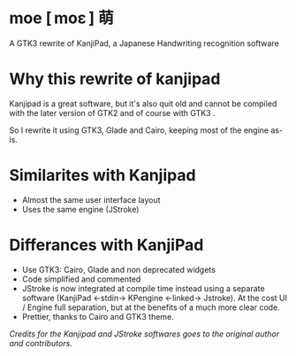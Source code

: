 # moe [ moɛ ] 萌

A GTK3 rewrite of KanjiPad, a Japanese Handwriting recognition software

# Why this rewrite of kanjipad 

Kanjipad is a great software, but it's also quit old and cannot be compiled
with the later version of GTK2 and of course with GTK3 .

So I rewrite it using GTK3, Glade and Cairo, keeping most of the engine as-is. 

# Similarites with Kanjipad

* Almost the same user interface layout
* Uses the same engine (JStroke)

# Differances with KanjiPad

* Use GTK3: Cairo, Glade and non deprecated widgets
* Code simplified and commented
* JStroke is now integrated at compile time instead using a separate software
  (KanjiPad <-stdin-> KPengine <-linked-> Jstroke). At the cost UI / Engine full
  separation, but at the benefits of a much more clear code.  
* Prettier, thanks to Cairo and GTK3 theme.
  
<i>Credits for the Kanjipad and JStroke softwares goes to the original author 
and contributors.</i>
